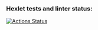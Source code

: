### Hexlet tests and linter status:
[![Actions Status](https://github.com/Nastia1385/qa-engineer-project-85/actions/workflows/hexlet-check.yml/badge.svg)](https://github.com/Nastia1385/qa-engineer-project-85/actions)